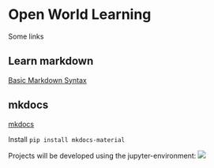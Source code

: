 # Open World Learning

Some links

## Learn markdown

<a href="https://www.markdownguide.org/basic-syntax/">Basic Markdown Syntax</a>

## mkdocs

<a href="https://squidfunk.github.io/mkdocs-material/getting-started/">mkdocs</a>

Install
`pip install mkdocs-material`

Projects will be developed using the jupyter-environment:
<img src="https://upload.wikimedia.org/wikipedia/commons/thumb/3/38/Jupyter_logo.svg/1200px-Jupyter_logo.svg.png">
